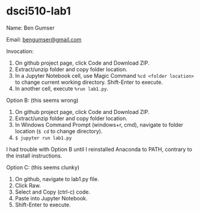 # dsci510-lab1
Name: Ben Gumser

Email: bengumser@gmail.com

Invocation:
1) On github project page, click Code and Download ZIP.
2) Extract/unzip folder and copy folder location.
3) In a Jupyter Notebook cell, use Magic Command `%cd <folder location>` to change current working directory. Shift-Enter to execute.
4) In another cell, execute `%run lab1.py`.

Option B: (this seems wrong)
1) On github project page, click Code and Download ZIP.
2) Extract/unzip folder and copy folder location.
3) In Windows Command Prompt (windows+r, cmd), navigate to folder location (`$ cd` to change directory).
4) `$ jupyter run lab1.py`

I had trouble with Option B until I reinstalled Anaconda to PATH, contrary to the install instructions.

Option C: (this seems clunky)
1) On github, navigate to lab1.py file.
2) Click Raw.
3) Select and Copy (ctrl-c) code.
4) Paste into Jupyter Notebook.
5) Shift-Enter to execute.

